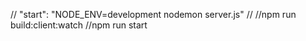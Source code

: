 




// "start": "NODE_ENV=development nodemon server.js"
//
//npm run build:client:watch
//npm run start
